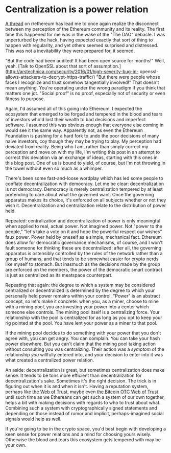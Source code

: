 # Centralization is a power relation


[A
thread](https://www.reddit.com/r/ethereum/comments/4t6pmi/f2pool_is_setting_a_dangerous_precedent_by/)
on r/ethereum has lead me to once again realize the disconnect between my
perception of the Ethereum community and its reality. The first time this
happened for me was in the wake of the "The DAO" debacle. I was unperturbed by
the hack, having expected exactly that sort of thing to happen with
regularity, and yet others seemed surprised and distressed. This was not a
inevitability they were prepared for, it seemed.

"But the code had been audited! It had been open source for months!" Well,
yeah. [Talk to OpenSSL about that sort of
assumption.](http://arstechnica.com/security/2016/01/high-severity-bug-in-
openssl-allows-attackers-to-decrypt-https-traffic/) "But there were people
whose faces I recognize and trust somehow tangentially involved!" That doesn't
mean anything. You're operating under the wrong paradigm if you think that
matters one jot. "Social proof" is no proof, especially not of security or
even fitness to purpose.

Again, I'd assumed all of this going into Ethereum. I expected the ecosystem
that emerged to be forged and tempered in the blood and tears of investors
who'd lost their wealth to bad decisions and imperfect software. I assumed
this was obvious enough that everyone else coming in would see it the same
way. Apparently not, as even the Ethereum Foundation is pushing for a hard
fork to undo the poor decisions of many naive investors, coy though they may
be trying to play. My perception had deviated from reality. Being who I am,
rather than simply correct my perception and move on with my life, I'm writing
this post in an attempt to correct this deviation via an exchange of ideas,
starting with this ones in this blog post. One of us is bound to yield, of
course, but I'm not throwing in the towel without even so much as a whimper.

There's been some fast-and-loose wordplay which has led some people to
conflate decentralization with democracy. Let me be clear: decentralization is
not democracy. Democracy is merely centralization tempered by at least
pretending to care about what the governed want. Once the governing apparatus
makes its choice, it's enforced on all subjects whether or not they wish it.
Decentralization and centralization relate to the distribution of power held.

Repeated: centralization and decentralization of power is only meaningful when
applied to real, actual power. Not imagined power. Not "power to the people,"
"let's take a vote on it and hope the powerful respect our wishes" faux power.
Power held by oneself as a simple, mechanical fact. Ethereum does allow for
democratic governance mechanisms, of course, and I won't fault someone for
thinking these are decentralized: after all, the governing apparatus is
ostensibly controlled by the rules of the network rather than a group of
humans, and that tends to be somewhat easier for crypto nerds like myself to
stomach. But inasmuch as the decisions made by the group are enforced on the
members, the power of the democratic smart contract is just as centralized as
its meatspace counterpart.

Repeating that again: the degree to which a system may be considered
centralized or decentralized is determined by the degree to which your
personally held power remains within your control. "Power" is an abstract
concept, so let's make it concrete: when you, as a miner, choose to mine with
a mining pool, you are investing your power into a center which someone else
controls. The mining pool itself is a centralizing force. Your relationship
with the pool is centralized for as long as you opt to keep your rig pointed
at the pool. You have lent your power as a miner to that pool.

If the mining pool decides to do something with your power that you don't
agree with, you can get angry. You can complain. You can take your hash power
elsewhere. But you can't claim that the mining pool taking action without
consulting you was centralizing. Their action was a _symptom_ of the
relationship _you_ willfully entered into, and _your_ decision to enter into
it was what created a centralized power relation.

An aside: decentralization is great, but sometimes centralization does make
sense. It tends to be tons more efficient than decentralization for
decentralization's sake. Sometimes it's the right decision. The trick is in
figuring out when it is and when it isn't. Having a reputation system, perhaps
like [the Web of Trust](https://www.gnupg.org/gph/en/manual/x547.html), maybe
even [the Bitcoin OTC Web of Trust](https://bitcoin-otc.com/trust.php) until
such time as we Ethereans can get such a system of our own together, helps a
bit with making decisions with regards to who to trust about what. Combining
such a system with cryptographically signed statements and depending on those
instead of rumor and implicit, perhaps-imagined social signals would help as
well.

If you're going to be in the crypto space, you'd best begin with developing a
keen sense for power relations and a mind for choosing yours wisely. Otherwise
the blood and tears this ecosystem gets tempered with may be your own.

